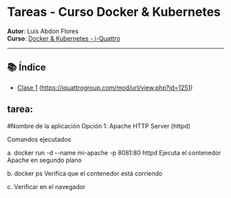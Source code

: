 # Tareas - Curso Docker & Kubernetes

**Autor**: Luis Abdon Flores  
**Curso**: [Docker & Kubernetes - i-Quattro](https://iquattrogroup.com/mod/url/view.php?id=1251)

---

## 📚 Índice

- [Clase 1](clase1/)  (https://iquattrogroup.com/mod/url/view.php?id=1251)


 ## tarea:

 #Nombre de la aplicación Opción 1: Apache HTTP Server (httpd)
 
 Comandos ejecutados 
   
a.   docker run -d --name mi-apache -p 8081:80 httpd
 Ejecuta el contenedor Apache en segundo plano

b. docker ps
 Verifica  que el contenedor está corriendo 

c. Verificar en el navegador
